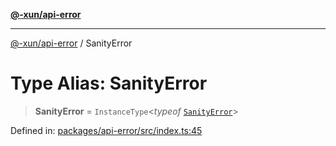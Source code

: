 [**@-xun/api-error**](../README.md)

***

[@-xun/api-error](../README.md) / SanityError

# Type Alias: SanityError

> **SanityError** = `InstanceType`\<*typeof* [`SanityError`](../variables/SanityError.md)\>

Defined in: [packages/api-error/src/index.ts:45](https://github.com/Xunnamius/api-utils/blob/d46566fdf0580474a9805c4abcfcefdec4f36359/packages/api-error/src/index.ts#L45)
